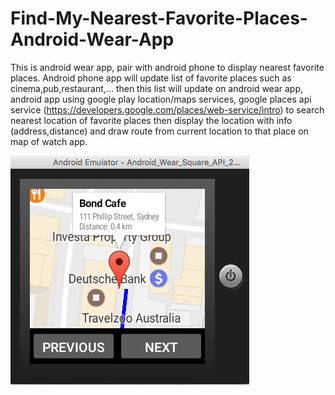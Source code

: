 # Find-My-Nearest-Favorite-Places-Android-Wear-App
This is android wear app, pair with android phone to display nearest favorite places. 
Android phone app will update list of favorite places such as cinema,pub,restaurant,... 
then this list will update on android wear app,
android app using google play location/maps services, google places api service
(https://developers.google.com/places/web-service/intro) 
to search nearest location of favorite places then display the location with info (address,distance) and draw route from current location to that place on map of watch app.

![Alt text](/image.png?raw=true "Display nearest place")
